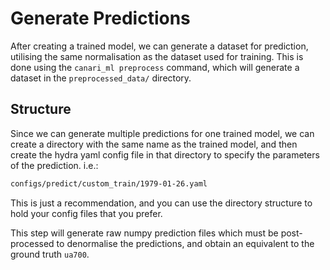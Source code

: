 # Generate Predictions

After creating a trained model, we can generate a dataset for prediction, utilising the same normalisation as the dataset used for training. This is done using the `canari_ml preprocess` command, which will generate a dataset in the `preprocessed_data/` directory.

## Structure

Since we can generate multiple predictions for one trained model, we can create a directory with the same name as the trained model, and then create the hydra yaml config file in that directory to specify the parameters of the prediction. i.e.:

```bash
configs/predict/custom_train/1979-01-26.yaml
```

This is just a recommendation, and you can use the directory structure to hold your config files that you prefer.

This step will generate raw numpy prediction files which must be post-processed to denormalise the predictions, and obtain an equivalent to the ground truth `ua700`.
